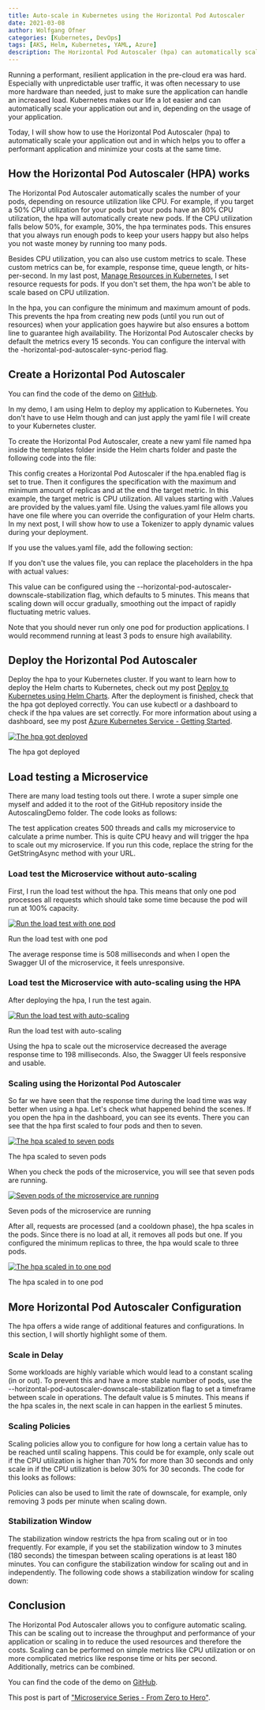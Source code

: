 ```yaml
---
title: Auto-scale in Kubernetes using the Horizontal Pod Autoscaler
date: 2021-03-08
author: Wolfgang Ofner
categories: [Kubernetes, DevOps]
tags: [AKS, Helm, Kubernetes, YAML, Azure]
description: The Horizontal Pod Autoscaler (hpa) can automatically scale your application out and in which helps you to offer a performant application and minimize your costs at the same time.
---
```


Running a performant, resilient application in the pre-cloud era was hard. Especially with unpredictable user traffic, it was often necessary to use more hardware than needed, just to make sure the application can handle an increased load. Kubernetes makes our life a lot easier and can automatically scale your application out and in, depending on the usage of your application. 

Today, I will show how to use the Horizontal Pod Autoscaler (hpa) to automatically scale your application out and in which helps you to offer a performant application and minimize your costs at the same time.

## How the Horizontal Pod Autoscaler (HPA) works

The Horizontal Pod Autoscaler automatically scales the number of your pods, depending on resource utilization like CPU. For example, if you target a 50% CPU utilization for your pods but your pods have an 80% CPU utilization, the hpa will automatically create new pods. If the CPU utilization falls below 50%, for example, 30%, the hpa terminates pods. This ensures that you always run enough pods to keep your users happy but also helps you not waste money by running too many pods.

Besides CPU utilization, you can also use custom metrics to scale. These custom metrics can be, for example, response time, queue length, or hits-per-second. In my last post, [Manage Resources in Kubernetes](/manage-resources-kubernetes), I set resource requests for pods. If you don't set them, the hpa won't be able to scale based on CPU utilization.

In the hpa, you can configure the minimum and maximum amount of pods. This prevents the hpa from creating new pods (until you run out of resources) when your application goes haywire but also ensures a bottom line to guarantee high availability. The Horizontal Pod Autoscaler checks by default the metrics every 15 seconds. You can configure the interval with the -horizontal-pod-autoscaler-sync-period flag.

## Create a Horizontal Pod Autoscaler

You can find the code of the demo on <a href="https://github.com/WolfgangOfner/MicroserviceDemo" target="_blank" rel="noopener noreferrer">GitHub</a>.

In my demo, I am using Helm to deploy my application to Kubernetes. You don't have to use Helm though and can just apply the yaml file I will create to your Kubernetes cluster.

To create the Horizontal Pod Autoscaler, create a new yaml file named hpa inside the templates folder inside the Helm charts folder and paste the following code into the file:

<script src="https://gist.github.com/WolfgangOfner/eb31ccfd72efe22793996cd04f3c81b0.js"></script>

This config creates a Horizontal Pod Autoscaler if the hpa.enabled flag is set to true. Then it configures the specification with the maximum and minimum amount of replicas and at the end the target metric. In this example, the target metric is CPU utilization. All values starting with .Values are provided by the values.yaml file. Using the values.yaml file allows you have one file where you can override the configuration of your Helm charts. In my next post, I will show how to use a Tokenizer to apply dynamic values during your deployment.

If you use the values.yaml file, add the following section:

<script src="https://gist.github.com/WolfgangOfner/8030b76f16e33e369abfa0912fee47f3.js"></script>

If you don't use the values file, you can replace the placeholders in the hpa with actual values:

<script src="https://gist.github.com/WolfgangOfner/23c42cc3898ccc4039c5941290130b4e.js"></script>

This value can be configured using the --horizontal-pod-autoscaler-downscale-stabilization flag, which defaults to 5 minutes. This means that scaling down will occur gradually, smoothing out the impact of rapidly fluctuating metric values.

Note that you should never run only one pod for production applications. I would recommend running at least 3 pods to ensure high availability.

## Deploy the Horizontal Pod Autoscaler

Deploy the hpa to your Kubernetes cluster. If you want to learn how to deploy the Helm charts to Kubernetes, check out my post [Deploy to Kubernetes using Helm Charts](/deploy-kubernetes-using-helm). After the deployment is finished, check that the hpa got deployed correctly. You can use kubectl or a dashboard to check if the hpa values are set correctly. For more information about using a dashboard, see my post [Azure Kubernetes Service - Getting Started](/azure-kubernetes-service-getting-started). 

<div class="col-12 col-sm-10 aligncenter">
  <a href="/assets/img/posts/2021/02/The-hpa-got-deployed.jpg"><img loading="lazy" src="/assets/img/posts/2021/02/The-hpa-got-deployed.jpg" alt="The hpa got deployed" /></a>
  
  <p>
   The hpa got deployed
  </p>
</div>

## Load testing a Microservice

There are many load testing tools out there. I wrote a super simple one myself and added it to the root of the GitHub repository inside the AutoscalingDemo folder. The code looks as follows:

<script src="https://gist.github.com/WolfgangOfner/9ea245746af4f6ec12ccc249a9f64386.js"></script>

The test application creates 500 threads and calls my microservice to calculate a prime number. This is quite CPU heavy and will trigger the hpa to scale out my microservice. If you run this code, replace the string for the GetStringAsync method with your URL.

### Load test the Microservice without auto-scaling

First, I run the load test without the hpa. This means that only one pod processes all requests which should take some time because the pod will run at 100% capacity.

<div class="col-12 col-sm-10 aligncenter">
  <a href="/assets/img/posts/2021/02/Run-the-load-test-with-one-pod.jpg"><img loading="lazy" src="/assets/img/posts/2021/02/Run-the-load-test-with-one-pod.jpg" alt="Run the load test with one pod" /></a>
  
  <p>
   Run the load test with one pod
  </p>
</div>

The average response time is 508 milliseconds and when I open the Swagger UI of the microservice, it feels unresponsive.

### Load test the Microservice with auto-scaling using the HPA

After deploying the hpa, I run the test again.

<div class="col-12 col-sm-10 aligncenter">
  <a href="/assets/img/posts/2021/02/Run-the-load-test-with-auto-scaling.jpg"><img loading="lazy" src="/assets/img/posts/2021/02/Run-the-load-test-with-auto-scaling.jpg" alt="Run the load test with auto-scaling" /></a>
  
  <p>
   Run the load test with auto-scaling
  </p>
</div>

Using the hpa to scale out the microservice decreased the average response time to 198 milliseconds. Also, the Swagger UI feels responsive and usable.

### Scaling using the Horizontal Pod Autoscaler

So far we have seen that the response time during the load time was way better when using a hpa. Let's check what happened behind the scenes. If you open the hpa in the dashboard, you can see its events. There you can see that the hpa first scaled to four pods and then to seven.

<div class="col-12 col-sm-10 aligncenter">
  <a href="/assets/img/posts/2021/02/The-hpa-scaled-to-seven-pods.jpg"><img loading="lazy" src="/assets/img/posts/2021/02/The-hpa-scaled-to-seven-pods.jpg" alt="The hpa scaled to seven pods" /></a>
  
  <p>
   The hpa scaled to seven pods
  </p>
</div>

When you check the pods of the microservice, you will see that seven pods are running.

<div class="col-12 col-sm-10 aligncenter">
  <a href="/assets/img/posts/2021/02/Seven-pods-of-the-microservice-are-running.jpg"><img loading="lazy" src="/assets/img/posts/2021/02/Seven-pods-of-the-microservice-are-running.jpg" alt="Seven pods of the microservice are running" /></a>
  
  <p>
   Seven pods of the microservice are running
  </p>
</div>

After all, requests are processed (and a cooldown phase), the hpa scales in the pods. Since there is no load at all, it removes all pods but one. If you configured the minimum replicas to three, the hpa would scale to three pods.

<div class="col-12 col-sm-10 aligncenter">
  <a href="/assets/img/posts/2021/02/The-hpa-scaled-in-to-one-pod.jpg"><img loading="lazy" src="/assets/img/posts/2021/02/The-hpa-scaled-in-to-one-pod.jpg" alt="The hpa scaled in to one pod" /></a>
  
  <p>
   The hpa scaled in to one pod
  </p>
</div>

## More Horizontal Pod Autoscaler Configuration

The hpa offers a wide range of additional features and configurations. In this section, I will shortly highlight some of them.

### Scale in Delay

Some workloads are highly variable which would lead to a constant scaling (in or out). To prevent this and have a more stable number of pods, use the --horizontal-pod-autoscaler-downscale-stabilization flag to set a timeframe between scale in operations. The default value is 5 minutes. This means if the hpa scales in, the next scale in can happen in the earliest 5 minutes.

### Scaling Policies

Scaling policies allow you to configure for how long a certain value has to be reached until scaling happens. This could be for example, only scale out if the CPU utilization is higher than 70% for more than 30 seconds and only scale in if the CPU utilization is below 30% for 30 seconds. The code for this looks as follows:

<script src="https://gist.github.com/WolfgangOfner/0d643a16a7d9e81ea8d15ca134315a7c.js"></script>

Policies can also be used to limit the rate of downscale, for example, only removing 3 pods per minute when scaling down.

### Stabilization Window

The stabilization window restricts the hpa from scaling out or in too frequently. For example, if you set the stabilization window to 3 minutes (180 seconds) the timespan between scaling operations is at least 180 minutes. You can configure the stabilization window for scaling out and in independently. The following code shows a stabilization window for scaling down:

<script src="https://gist.github.com/WolfgangOfner/55956c890f715766c5020182f7b928d8.js"></script>

## Conclusion

The Horizontal Pod Autoscaler allows you to configure automatic scaling. This can be scaling out to increase the throughput and performance of your application or scaling in to reduce the used resources and therefore the costs. Scaling can be performed on simple metrics like CPU utilization or on more complicated metrics like response time or hits per second. Additionally, metrics can be combined.

You can find the code of the demo on <a href="https://github.com/WolfgangOfner/MicroserviceDemo" target="_blank" rel="noopener noreferrer">GitHub</a>.

This post is part of ["Microservice Series - From Zero to Hero"](/microservice-series-from-zero-to-hero).